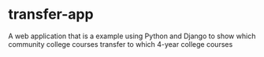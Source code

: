 # transfer-app

A web application that is a example using Python and Django to show which community college courses transfer to which 4-year college courses
